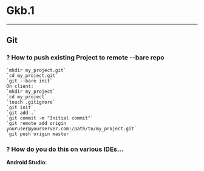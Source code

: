 # Gkb.1
---
## Git
### ? How to push existing Project to remote --bare repo
~~~On server:  
`mkdir my_project.git`  
`cd my_project.git`  
`git --bare init`  
On client:  
`mkdir my_project`  
`cd my_project`  
`touch .gitignore`  
`git init`  
`git add .`  
`git commit -m "Initial commit"`  
`git remote add origin youruser@yourserver.com:/path/to/my_project.git`  
`git push origin master`
~~~
### ? How do you do this on various IDEs...
**Android Studio:**
